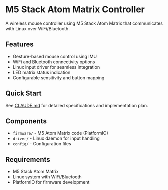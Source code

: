 # M5 Stack Atom Matrix Controller

A wireless mouse controller using M5 Stack Atom Matrix that communicates with Linux over WiFi/Bluetooth.

## Features

- Gesture-based mouse control using IMU
- WiFi and Bluetooth connectivity options
- Linux input driver for seamless integration
- LED matrix status indication
- Configurable sensitivity and button mapping

## Quick Start

See [CLAUDE.md](CLAUDE.md) for detailed specifications and implementation plan.

## Components

- `firmware/` - M5 Atom Matrix code (PlatformIO)
- `driver/` - Linux daemon for input handling
- `config/` - Configuration files

## Requirements

- M5 Stack Atom Matrix
- Linux system with WiFi/Bluetooth
- PlatformIO for firmware development